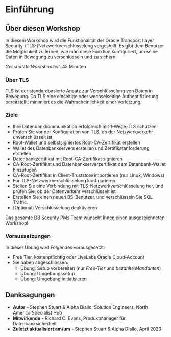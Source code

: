 # Einführung

## Über diesen Workshop

In diesem Workshop wird die Funktionalität der Oracle Transport Layer Security-(TLS-)Netzwerkverschlüsselung vorgestellt. Es gibt dem Benutzer die Möglichkeit zu lernen, wie man diese Funktion konfiguriert, um seine Daten in Bewegung zu verschlüsseln und zu sichern.

_Geschätzte Workshopzeit_: 45 Minuten

### Über TLS

TLS ist der standardbasierte Ansatz zur Verschlüsselung von Daten in Bewegung. Da TLS eine einseitige oder wechselseitige Authentifizierung bereitstellt, minimiert es die Wahrscheinlichkeit einer Verletzung.

### Ziele

*   Ihre Datenbankkommunikation erfolgreich mit 1-Wege-TLS schützen
*   Prüfen Sie vor der Konfiguration von TLS, ob der Netzwerkverkehr unverschlüsselt ist
*   Root-Wallet und selbstsigniertes Root-CA-Zertifikat erstellen
*   Wallet des Datenbankservers erstellen und Zertifikatanforderung erstellen
*   Datenbankzertifikat mit Root-CA-Zertifikat signieren
*   CA-Root-Zertifikat und Datenbankserverzertifikat dem Datenbank-Wallet hinzufügen
*   CA-Root-Zertifikat in Client-Truststore importieren (nur Linux, Windows)
*   Für TLS-Netzwerkverschlüsselung konfigurieren
*   Stellen Sie eine Verbindung mit TLS-Netzwerkverschlüsselung her, und prüfen Sie, ob der Datenverkehr verschlüsselt ist
*   Erstellen Sie einen neuen BS-Benutzer, und verschlüsseln Sie SQL-Traffic.
*   (Optional) Verschlüsselung deaktivieren

Das gesamte DB Security PMs Team wünscht Ihnen einen ausgezeichneten Workshop!

### Voraussetzungen

In dieser Übung wird Folgendes vorausgesetzt:

*   Free Tier, kostenpflichtig oder LiveLabs Oracle Cloud-Account
*   Sie haben abgeschlossen:
    *   Übung: Setup vorbereiten (nur _Free-Tier_ und _bezahlte Mandanten_)
    *   Übung: Umgebungssetup
    *   Übung: Umgebung initialisieren

## Danksagungen

*   **Autor** - Stephen Stuart & Alpha Diallo, Solution Engineers, North America Specialist Hub
*   **Mitwirkende** - Richard C. Evans, Produktmanager für Datenbanksicherheit
*   **Zuletzt aktualisiert am/um** - Stephen Stuart & Alpha Diallo, April 2023